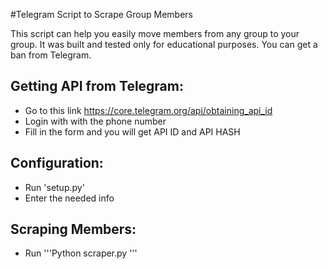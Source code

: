 #Telegram Script to Scrape Group Members

This script can help you easily move members from any group to your group. It was built and tested only for educational purposes. You can get a ban from Telegram.

## Getting API from Telegram:

- Go to this link https://core.telegram.org/api/obtaining_api_id
- Login with with the phone number
- Fill in the form and you will get API ID and API HASH

## Configuration:

- Run 'setup.py'
- Enter the needed info

## Scraping Members:

- Run '''Python scraper.py '''
